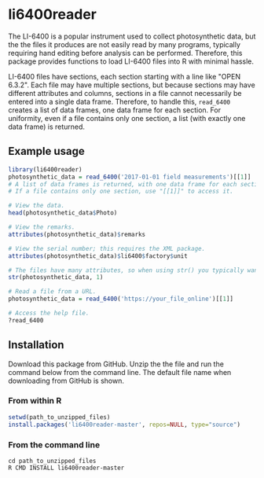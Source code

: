 # li6400reader
The LI-6400 is a popular instrument used to collect photosynthetic data, but the the files it produces are not easily read by many programs, typically requiring hand editing before analysis can be performed. Therefore, this package provides functions to load LI-6400 files into R with minimal hassle.

LI-6400 files have sections, each section starting with a line like "OPEN 6.3.2". Each file may have multiple sections, but because sections may have different attributes and columns, sections in a file cannot necessarily be entered into a single data frame. Therefore, to handle this, `read_6400` creates a list of data frames, one data frame for each section. For uniformity, even if a file contains only one section, a list (with exactly one data frame) is returned.

## Example usage
```r
library(li6400reader)
photosynthetic_data = read_6400('2017-01-01 field measurements')[[1]]
# A list of data frames is returned, with one data frame for each section of the LI-6400 file.
# If a file contains only one section, use "[[1]]" to access it.

# View the data.
head(photosynthetic_data$Photo)

# View the remarks.
attributes(photosynthetic_data)$remarks

# View the serial number; this requires the XML package.
attributes(photosynthetic_data)$li6400$factory$unit

# The files have many attributes, so when using str() you typically want to limit `max.level`.
str(photosynthetic_data, 1)

# Read a file from a URL.
photosynthetic_data = read_6400('https://your_file_online')[[1]]

# Access the help file.
?read_6400
```

## Installation
Download this package from GitHub. Unzip the the file and run the command below from the command line. The default file name when downloading from GitHub is shown.

### From within R
```r
setwd(path_to_unzipped_files)
install.packages('li6400reader-master', repos=NULL, type="source")  
```

### From the command line
```
cd path_to_unzipped_files
R CMD INSTALL li6400reader-master
```

